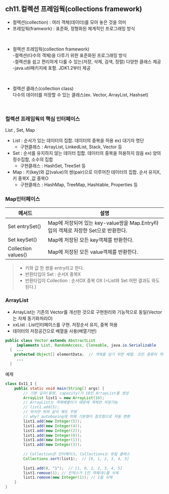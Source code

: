 ## ch11.컬렉션 프레임웍(collections framework)
- 컬렉션(collection) : 여러 객체(데이터)를 모아 놓은 것을 의미
- 프레임웍(framwork) : 표준화, 정형화된 체계적인 프로그래밍 방식
<br>
 
- 컬렉션 프레임웍(collection framework)     
-컬렉션(다수의 객체)을 다루기 위한 표준화된 프로그래밍 방식    
-컬렉션을 쉽고 편리하게 다룰 수 있는(저장, 삭제, 검색, 정렬) 다양한 클래스 제공    
-java.util패키지에 포함. JDK1.2부터 제공     
<br>

 - 컬렉션 클래스(collection class)    
다수의 데이터를 저장할 수 있는 클래스(ex. Vector, ArrayList, Hashset)    
<br>

### 컬렉션 프레임웍의 핵심 인터페이스
List , Set, Map      
- List : 순서가 있는 데이터의 집합. 데이터의 중복을 허용 ex) 대기자 명단
  - 구현클래스 : ArrayList, LinkedList, Stack, Vector 등         
- Set : 순서를 유지하지 않는 데이터 집합. 데이터의 중복을 허용하지 않음 ex) 양의 정수집합, 소수의 집합    
  - 구현클래스 : HashSet, TreeSet 등     
- Map : 키(key)와 값(value)의 쌍(pair)으로 이루어진 데이터의 집합. 순서 유지X, 키 중복X ,값 중복O    
  - 구현클래스 : HashMap, TreeMap, Hashtable, Properties 등     

### Map인터페이스
|메서드|설명|
|------|---------------|
|Set entrySet()|Map에 저장되어 있는 key-value쌍을 Map.Entry타입의 객체로 저장한 Set으로 반환한다.|
|Set keySet()|Map에 저장된 모든 key객체를 반환한다.|
|Collection values()|Map에 저장된 모든 value객체를 반환한다.|    
> - 키와 값 한 쌍을 entry라고 한다.     
> - 반환타입이 Set : 순서X 중복X      
> - 반환타입이 Collection : 순서OX 중복 OX (=List와 Set 어떤 결과도 와도 된다.)   

### ArrayList
- ArrayList는 기존의 Vector를 개선한 것으로 구현원리와 기능적으로 동일(Vector는 자체 동기화처리O)    
- xxList : List인터페이스를 구현. 저장순서 유지, 중복 허용    
- 데이터의 저장공간으로 배열을 사용(배열기반)
```java
public class Vector extends AbstractList
     implements List, RandomAccess, Cloneable, java.io.Serializable
  {  ...
    protected Object[] elementData;  // 객체를 담기 위한 배열. 모든 종류의 객체 저장 가능 feat.다형성
     ...
  }
```
예제
```java
class Ex11_1 {
    public static void main(String[] args) {
        // 기본 길이(용량, capacity)가 10인 ArrayList를 생성
        ArrayList list1 = new ArrayList(10);
        // ArrayList는 객체배열이기 때문에 객체만 저장가능
        // list1.add(5);
        // 하지만 위와 같이 해도 무방 
        // why? autoboxing에 의해 기본형이 참조형으로 자동 변환
        list1.add(new Integer(5));
        list1.add(new Integer(4));
        list1.add(new Integer(2));
        list1.add(new Integer(0));
        list1.add(new Integer(1));
        list1.add(new Integer(3));
        
        // Collection은 인터페이스, Collections는 유틸 클래스
        Collections.sort(list1);  // [0, 1, 2, 3, 4, 5]
        
        list1.add(0, "1");  // [1, 0, 1, 2, 3, 4, 5]
        list1.remove(1); // 인덱스가 1인 객체(0)를 삭제
        list1.remove(new Integer(1)); // 1을 삭제
    }
}
```
